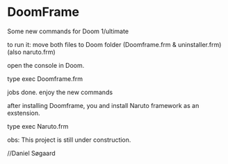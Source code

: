 DoomFrame
=========

Some new commands for Doom 1/ultimate


to run it:
 move both files to Doom folder (Doomframe.frm & uninstaller.frm)(also naruto.frm)
 
open the console in Doom.

type exec Doomframe.frm

jobs done. enjoy the new commands

after installing Doomframe, you and install Naruto framework as an exstension.

type exec Naruto.frm

obs: This project is still under construction.

//Daniel Søgaard
